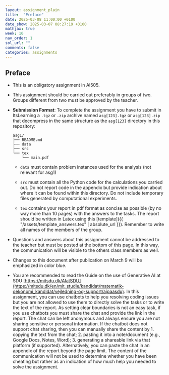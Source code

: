 ```yaml
---
layout: assignment_plain
title:  "Preface"
date: 2025-03-08 11:00:00 +0100
date_show: 2025-03-07 08:27:19 +0100
mathjax: true
week: 10
nav_order: 1
sol_url: ""
comments: false
categories: assignments
---
```



## Preface

- This is an obligatory assignment in AI505.

- This assignment should be carried out preferably in groups of two. Groups
  different from two must be approved by the teacher.

- **Submission Format**: To complete the assignment you have to submit in
  ItsLearning a `.tgz` or `.zip` archive named `asg[123].tgz` or `asg[123].zip` that
  decompress in the same structure as the `asg[123]` directory in this repository:

  ```{shell}
  asg1/
  ├── README.md
  ├── data
  ├── src
  └── tex
      └── main.pdf
  ```

  - `data` must contain problem instances used for the analysis (not relevant
    for asg1)

  - `src` must contain all the Python code for the calculations you carried out.
    Do not report code in the appendix but provide indication about where it can
    be found within this directory. Do not include temporary files generated by
    computational experiments.

  - `tex` contains your report in pdf format as concise as possible (by no way
    more than 10 pages) with the answers to the tasks. The report should be
    written in Latex using this [template]({{ "/assets/template_answers.tex" |
    absolute_url }}). Remember to write all names of the members of the group.

- Questions and answers about this assignment cannot be addressed to the teacher
  but must be posted at the bottom of this page. In this way, the communication
  will be visible to the others class members as well.

- Changes to this document after publication on March 9 will be emphasized in
  color blue.

- You are recommended to read the Guide on the use of Generative AI at SDU
  [https://mitsdu.dk/AIatSDU](https://mitsdu.dk/en/mit_studie/kandidat/matematik-oekonomi_kandidat/vejledning-og-support/aipaasdu).
  In this assignment, you can use chatbots to help you resolving coding issues
  but you are not allowed to use them to directly solve the tasks or to write
  the text of the report. As setting clear boundaries is not an easy task, if
  you use chatbots you must share the chat and provide the link in the report.
  The chat can be left anonymous and always ensure you are not sharing sensitive
  or personal information. If the chatbot does not support chat sharing, then
  you can manually share the content by 1. copying the text from the chat; 2.
  pasting it into a note/document (e.g., Google Docs, Notes, Word); 3.
  generating a shareable link via that platform (if supported). Alternatively,
  you can paste the chat in an appendix of the report beyond the page limit. The
  content of the communication will not be used to determine whether you have
  been cheating but rather as an indication of how much help you needed to solve
  the assignment.

